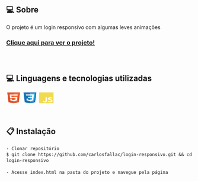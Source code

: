  
## 💻 Sobre

O projeto é um login responsivo com algumas leves animações
<br>
<h3 align="left"><a href="https://login-responsivo-carlosfallac.vercel.app/" target="_blank" rel="noopener noreferrer">Clique aqui para ver o projeto!</a><h3>
<br>



## 💻 Linguagens e tecnologias utilizadas
<p align="left">
<img align="center" alt="Carlos-HTML" height="30" width="40" src="https://raw.githubusercontent.com/devicons/devicon/master/icons/html5/html5-original.svg">
<img align="center" alt="Carlos-CSS" height="30" width="40" src="https://raw.githubusercontent.com/devicons/devicon/master/icons/css3/css3-original.svg">
<img align="center" alt="Carlos-Js" height="30" width="40" src="https://raw.githubusercontent.com/devicons/devicon/master/icons/javascript/javascript-plain.svg"> </p>
<br>


## 📋 Instalação

    - Clonar repositório
    $ git clone https://github.com/carlosfallac/login-responsivo.git && cd login-responsivo

    - Acesse index.html na pasta do projeto e navegue pela página
